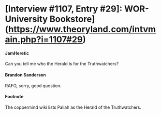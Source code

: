 # [Interview #1107, Entry #29]: WOR-University Bookstore](https://www.theoryland.com/intvmain.php?i=1107#29)

#### JamHeretic

Can you tell me who the Herald is for the Truthwatchers?

#### Brandon Sanderson

RAFO, sorry, good question.

#### Footnote

The coppermind wiki lists Paliah as the Herald of the Truthwatchers.

